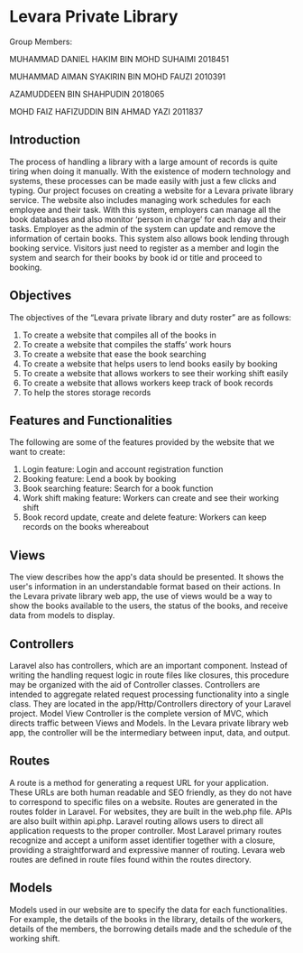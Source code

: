 
# Levara Private Library

Group Members:

MUHAMMAD DANIEL HAKIM BIN MOHD SUHAIMI 2018451

MUHAMMAD AIMAN SYAKIRIN BIN MOHD FAUZI 2010391

AZAMUDDEEN BIN SHAHPUDIN 2018065

MOHD FAIZ HAFIZUDDIN BIN AHMAD YAZI 2011837


## Introduction

The process of handling a library with a large amount of records is quite tiring when doing it manually. With the existence of modern technology and systems, these processes can be made easily with just a few clicks and typing. Our project focuses on creating a website for a Levara private library service.
The website also includes managing work schedules for each employee and their task. With this system, employers can manage all the book databases and also monitor ‘person in charge’ for each day and their tasks. Employer as the admin of the system can update and remove the information of certain books.
This system also allows book lending through booking service. Visitors just need to register as a member and login the system and search for their books by book id or title and proceed to booking.

## Objectives
The objectives of the “Levara private library and duty roster” are as follows:
1. To create a website that compiles all of the books in 
2. To create a website that compiles the staffs’ work hours
3. To create a website that ease the book searching
4. To create a website that helps users to lend books easily by booking
5. To create a website that allows workers to see their working shift easily
6. To create a website that allows workers keep track of book records
7. To help the stores storage records

## Features and Functionalities

The following are some of the features provided by the website that we want to create:
1. Login feature: Login and account registration function
2. Booking feature: Lend a book by booking
3. Book searching feature: Search for a book function
4. Work shift making feature: Workers can create and see their working shift
5. Book record update, create and delete feature: Workers can keep records on the books whereabout

## Views

The view describes how the app's data should be presented. It shows the user's information in an understandable format based on their actions. In the Levara private library web app, the use of views would be a way to show the books available to the users, the status of the books, and receive data from models to display.
## Controllers

Laravel also has controllers, which are an important component. Instead of writing the handling request logic in route files like closures, this procedure may be organized with the aid of Controller classes. Controllers are intended to aggregate related request processing functionality into a single class. They are located in the app/Http/Controllers directory of your Laravel project. Model View Controller is the complete version of MVC, which directs traffic between Views and Models. In the Levara private library web app, the controller will be the intermediary between input, data, and output.
## Routes

A route is a method for generating a request URL for your application. These URLs are both human readable and SEO friendly, as they do not have to correspond to specific files on a website. Routes are generated in the routes folder in Laravel. For websites, they are built in the web.php file. APIs are also built within api.php. Laravel routing allows users to direct all application requests to the proper controller. Most Laravel primary routes recognize and accept a uniform asset identifier together with a closure, providing a straightforward and expressive manner of routing. Levara web routes are defined in route files found within the routes directory. 
## Models

Models used in our website are to specify the data for each functionalities. For example, the details of the books in the library, details of the workers, details of the members, the borrowing details made and the schedule of the working shift.


